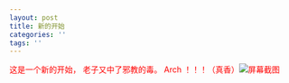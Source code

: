 ```yaml
---
layout: post
title: 新的开始
categories: ''
tags: ''
---
```

<font color="red">这是一个新的开始， 
老子又中了邪教的毒。 
Arch ！！！（真香）<font>![屏幕截图](https://raw.githubusercontent.com/justforheart/spiders/gh-pages/img/2018-12-01-18-40-12.png)